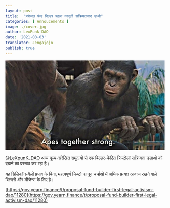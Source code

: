 ```yaml
---
layout: post
title:  "प्रपोजल फंड बिल्डर पहला कानूनी सक्रियतावाद डाओ"
categories: [ Annoucements ]
image: ./cover.jpg
author: LexPunk DAO
date: '2021-08-03'
translator: Jengajojo
publish: true
---
```


![](1.jpg)

[@LeXpunK_DAO](https://twitter.com/LeXpunK_DAO) अन्य मूल्य-संरेखित समुदायों से एक बिल्डर-केंद्रित क्रिप्टोलॉ सक्रियता डडाओ को बढ़ाने का प्रस्ताव कर रहा है।

यह सिलिकॉन-वैली प्रभाव के बिना, महत्वपूर्ण क्रिप्टो कानून चर्चाओं में अधिक प्रत्यक्ष आवाज रखने वाले बिल्डरों और डीजेन्स के लिए है।

[https://gov.yearn.finance/t/proposal-fund-builder-first-legal-activism-dao/11280](https://gov.yearn.finance/t/proposal-fund-builder-first-legal-activism-dao/11280)
